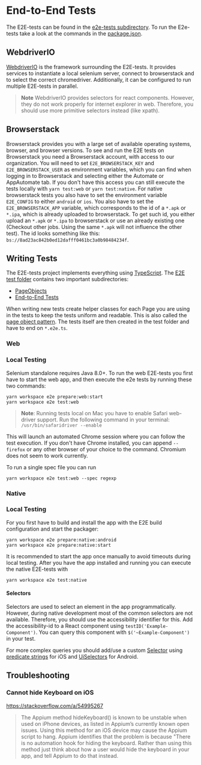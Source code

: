 # End-to-End Tests

The E2E-tests can be found in the [e2e-tests subdirectory](../e2e-tests).
To run the E2e-tests take a look at the commands in the [package.json](../e2e-tests/package.json).

## WebdriverIO

[WebdriverIO](https://webdriver.io/) is the framework surrounding the E2E-tests. It provides services to instantiate a
local selenium server, connect to browserstack and to select the correct chromedriver. Additionally, it can be
configured to run multiple E2E-tests in parallel.

> **Note**
> WebdriverIO provides selectors for react components. However, they do not work properly for internet explorer in web.
> Therefore, you should use more primitive selectors instead (like xpath).

## Browserstack

Browserstack provides you with a large set of available operating systems, browser, and browser versions.
To see and run the E2E tests on Browserstack you need a Browserstack account, with access to our organization.
You will need to set `E2E_BROWSERSTACK_KEY` and `E2E_BROWSERSTACK_USER` as environment variables, which you can find
when logging in to Browserstack and selecting either the Automate or AppAutomate tab.
If you don't have this access you can still execute the tests locally with `yarn test:web` or `yarn test:native`.
For native browserstack tests you also have to set the environment variable `E2E_CONFIG` to either `android` or `ios`.
You also have to set the `E2E_BROWSERSTACK_APP` variable, which corresponds to the id of a `*.apk` or `*.ipa`, which is
already uploaded to browserstack.
To get such id, you either upload an `*.apk` or `*.ipa` to browserstack or use an already existing one (Checkout other
jobs. Using the same `*.apk` will not influence the other test). The id looks something like
this: `bs://8ad23ac842b0ed12dafff0461bc3a0b98484234f`.

## Writing Tests

The E2E-tests project implements everything using [TypeScript](https://www.typescriptlang.org/).
The [E2E test folder](../e2e-tests/web/test) contains two important subdirectories:

- [PageObjects](../e2e-tests/web/test/pageobjects)
- [End-to-End Tests](../e2e-tests/web/test/specs)

When writing new tests create helper classes for each Page you are using in the tests to keep the tests uniform and
readable. This is also called the [page object pattern](https://webdriver.io/docs/pageobjects/).
The tests itself are then created in the test folder and have to end on `*.e2e.ts`.

### Web

### Local Testing

Selenium standalone requires Java 8.0+.
To run the web E2E-tests you first have to start the web app, and then execute the e2e tests
by running these two commands:

```
yarn workspace e2e prepare:web:start
yarn workspace e2e test:web
```

> **Note**: Running tests local on Mac you have to enable Safari web-driver support.
> Run the following command in your terminal:
> `/usr/bin/safaridriver --enable`

This will launch an automated Chrome session where you can follow the test execution. If you don't have Chrome
installed, you can append `--firefox` or any other browser of your choice to the command. Chromium does not seem to work
currently.

To run a single spec file you can run

```
yarn workspace e2e test:web --spec regexp
```

### Native

### Local Testing

For you first have to build and install the app with the E2E build configuration and start the packager:

```
yarn workspace e2e prepare:native:android
yarn workspace e2e prepare:native:start
```

It is recommended to start the app once manually to avoid timeouts during local testing. After you have the app
installed and running you can execute the native E2E-tests with

```
yarn workspace e2e test:native
```

#### Selectors

Selectors are used to select an element in the app programmatically.
However, during native development most of the common selectors are not available.
Therefore, you should use the accessibility identifier for this.
Add the accessibility-id to a React component using `testID('Example-Component')`. You can query this component
with `$('~Example-Component')` in your test.

For more complex queries you should add/use a custom [Selector](../e2e-tests/native/test/Selector.ts)
using [predicate strings](https://github.com/facebookarchive/WebDriverAgent/wiki/Predicate-Queries-Construction-Rules)
for iOS and [UiSelectors](https://developer.android.com/reference/androidx/test/uiautomator/UiSelector) for Android.

## Troubleshooting

### Cannot hide Keyboard on iOS

https://stackoverflow.com/a/54995267

> The Appium method hideKeyboard() is known to be unstable when used on iPhone devices, as listed in Appium’s currently
> known open issues. Using this method for an iOS device may cause the Appium script to hang. Appium identifies that the
> problem is because "There is no automation hook for hiding the keyboard. Rather than using this method just think about
> how a user would hide the keyboard in your app, and tell Appium to do that instead.
